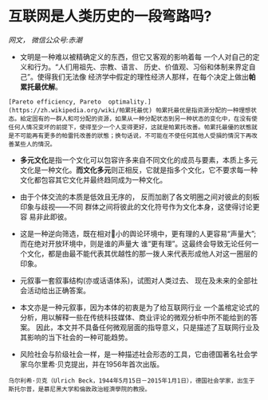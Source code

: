 # 互联网是人类历史的一段弯路吗?

*网文， 微信公众号:赤潮*

- 文明是一种难以被精确定义的东⻄，但它又客观的影响着每 一个人对自己的定义和行为。“人们用祖先、宗教、语言、 历史、价值观、习俗和体制来界定自己”。使得我们无法像 经济学中假定的理性经济人那样，在每个决定上做出**帕累托最优解**。

```{margin} 帕累托最优解
[Pareto efficiency, Pareto  optimality.](https://zh.wikipedia.org/wiki/帕累托最优) 帕累托最优是指资源分配的一种理想状态。給定固有的一群人和可分配的资源，如果从一种分配状态到另一种状态的变化中，在没有使任何人情况变坏的前提下，使得至少一个人变得更好，这就是帕累托改善。帕累托最優的狀態就是不可能再有更多的帕雷托改善的狀態；换句话说，不可能在不使任何其他人受損的情況下再改善某些人的情況。
```

- **多元文化**是指一个文化可以包容许多来自不同文化的成员与要素，本质上多元文化是一种文化。**而文化多元**则正相反，它就是指多个文化，它不要求每一种文化都包容其它文化并最终趋同成为一种文化。
- 由于个体交流的本质是低效且无序的， 反而加剧了各文明圈之间对彼此的刻板印象与歧视——不同 群体之间将彼此的文化符号作为文化本身，这使得讨论更容 易非此即彼。
- 这是一种逆向筛选，既在相对􏰁小的舆论环境中，更有理的人更容易“声量大”;而在绝对开放环境中，则是谁的声量大 谁“更有理”。这最终会导致无论任何一个文化，都是由最不能代表其优越性的那一拨人来代表形成他人对这一圈层的印象。
- 元叙事一套叙事结构(亦或话语体系)，试图对人类过去、 现在及未来的全部社会活动给出正确答案。
- 本文亦是一种元叙事，因为本体的初衷是为了给互联网行业 一个盖棺定论式的分析，用以解释一些在传统科技媒体、商业评论的微观分析中所不能给到的答案。 因此，本文并不具备任何微观层面的指导意义，只是描述了互联网行业及其影响的当下社会的一种可能趋势。
  
- ⻛险社会与阶级社会一样，是一种描述社会形态的工具，它由德国著名社会学家乌尔里希·⻉克提出，并在1956年首次出版。
```{margin}
乌尔利希·贝克（Ulrich Beck，1944年5月15日－2015年1月1日），德国社会学家，出生于斯托尔普，是慕尼黑大学和倫敦政治經濟學院的教授。
```